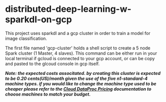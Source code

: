 # distributed-deep-learning-w-sparkdl-on-gcp
This project uses sparkdl and a gcp cluster in order to train a model for image classification.

The first file named 'gcp-cluster' holds a shell script to create a 5 node Spark cluster (1 Master, 4 slaves). This command can be either run in your local terminal if gcloud is connected to your gcp account, or can be copy and pasted to the glcoud console in gcp itself.

*__Note: the expected costs associtated. by creating this cluster is expected to be 0.20 cents(US)/month given the use of the five n1-standard-4 machine types. if you would like to change the machine type used to be cheaper please refer to the [Cloud DataProc Pricing](https://cloud.google.com/dataproc/pricing) documentation to choose machines to match your budget.__*
